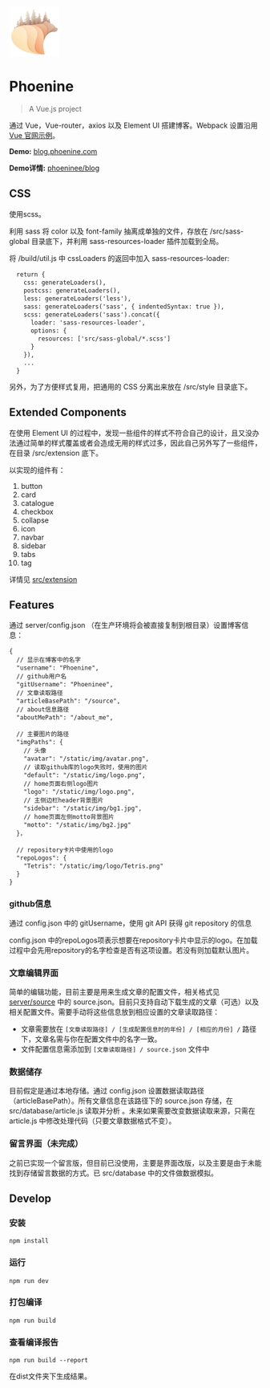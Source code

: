 <img src="/showcase/logo.png" height=100>

# Phoenine

> A Vue.js project

通过 Vue，Vue-router，axios 以及 Element UI 搭建博客。Webpack 设置沿用 [Vue 官网示例](https://vuejs-templates.github.io/webpack/)。

**Demo:** [blog.phoenine.com](https://blog.phoenine.com)

**Demo详情:** [phoeninee/blog](https://github.com/phoeninee/blog)

## CSS

使用scss。

利用 sass 将 color 以及 font-family 抽离成单独的文件，存放在 /src/sass-global 目录底下，并利用 sass-resources-loader 插件加载到全局。

将 /build/util.js 中 cssLoaders 的返回中加入 sass-resources-loader:

	  return {
	    css: generateLoaders(),
	    postcss: generateLoaders(),
	    less: generateLoaders('less'),
	    sass: generateLoaders('sass', { indentedSyntax: true }),
	    scss: generateLoaders('sass').concat({
	      loader: 'sass-resources-loader',
	      options: {
	        resources: ['src/sass-global/*.scss']
	      }
	    }),
	    ...
	  }

另外，为了方便样式复用，把通用的 CSS 分离出来放在 /src/style 目录底下。

## Extended Components

在使用 Element UI 的过程中，发现一些组件的样式不符合自己的设计，且又没办法通过简单的样式覆盖或者会造成无用的样式过多，因此自己另外写了一些组件，在目录 /src/extension 底下。

以实现的组件有：

1. button
2. card
3. catalogue
4. checkbox
5. collapse
6. icon
7. navbar
8. sidebar
9. tabs
10. tag

详情见 [src/extension](src/extension)

## Features

通过 server/config.json （在生产环境将会被直接复制到根目录）设置博客信息：

	{
	  // 显示在博客中的名字
	  "username": "Phoenine",
	  // github用户名
	  "gitUsername": "Phoeninee",
	  // 文章读取路径
	  "articleBasePath": "/source",
	  // about信息路径
	  "aboutMePath": "/about_me",
	  
	  // 主要图片的路径
	  "imgPaths": {
		// 头像
	    "avatar": "/static/img/avatar.png",
		// 读取github库的logo失败时，使用的图片
	    "default": "/static/img/logo.png",
		// home页面右侧logo图片
	    "logo": "/static/img/logo.png",
		// 主侧边栏header背景图片
	    "sidebar": "/static/img/bg1.jpg",
		// home页面左侧motto背景图片
	    "motto": "/static/img/bg2.jpg"
	  }，

	  // repository卡片中使用的logo
	  "repoLogos": {
	    "Tetris": "/static/img/logo/Tetris.png"
	  }
	}

### github信息

通过 config.json 中的 gitUsername，使用 git API 获得 git repository 的信息

config.json 中的repoLogos项表示想要在repository卡片中显示的logo。在加载过程中会先用repository的名字检查是否有这项设置。若没有则加载默认图片。

### 文章编辑界面

简单的编辑功能，目前主要是用来生成文章的配置文件，相关格式见 [server/source](server/source/) 中的 source.json。目前只支持自动下载生成的文章（可选）以及相关配置文件。需要手动将这些信息放到相应设置的文章读取路径：

- 文章需要放在 `[文章读取路径] / [生成配置信息时的年份] / [相应的月份] /` 路径下，文章名需与你在配置文件中的名字一致。
- 文件配置信息需添加到 `[文章读取路径] / source.json` 文件中

### 数据储存

目前假定是通过本地存储。通过 config.json 设置数据读取路径（articleBasePath）。所有文章信息在该路径下的 source.json 存储，在 src/database/article.js 读取并分析 。未来如果需要改变数据读取来源，只需在 article.js 中修改处理代码（只要文章数据格式不变）。

### 留言界面（未完成）

之前已实现一个留言版，但目前已没使用，主要是界面改版，以及主要是由于未能找到存储留言数据的方式。已 src/database 中的文件做数据模拟。

## Develop

### 安装

	npm install
	
### 运行

	npm run dev
	
### 打包编译

	npm run build
	
### 查看编译报告

	npm run build --report

在dist文件夹下生成结果。
